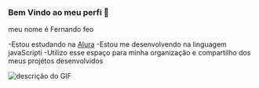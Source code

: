###  Bem Vindo ao meu perfi 💙

 meu nome é Fernando feo

-Estou estudando na [Alura](https://www.alura.com.br/)
-Estou me desenvolvendo na linguagem javaScripti
-Utilizo esse espaço para minha organização e compartilho dos meus projétos desenvolvidos

![descrição do GIF](https://i.makeagif.com/media/6-26-2016/dm0odS.gif)
